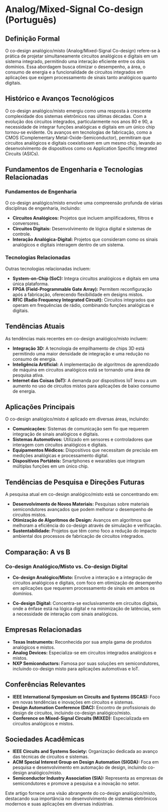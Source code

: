 # Analog/Mixed-Signal Co-design (Português)

## Definição Formal

O co-design analógico/misto (Analog/Mixed-Signal Co-design) refere-se à prática de projetar simultaneamente circuitos analógicos e digitais em um sistema integrado, permitindo uma interação eficiente entre os dois domínios. Essa abordagem busca otimizar o desempenho, a área, o consumo de energia e a funcionalidade de circuitos integrados em aplicações que exigem processamento de sinais tanto analógicos quanto digitais.

## Histórico e Avanços Tecnológicos

O co-design analógico/misto emergiu como uma resposta à crescente complexidade dos sistemas eletrônicos nas últimas décadas. Com a evolução dos circuitos integrados, particularmente nos anos 80 e 90, a necessidade de integrar funções analógicas e digitais em um único chip tornou-se evidente. Os avanços em tecnologias de fabricação, como a CMOS (Complementary Metal-Oxide-Semiconductor), permitiram que circuitos analógicos e digitais coexistissem em um mesmo chip, levando ao desenvolvimento de dispositivos como os Application Specific Integrated Circuits (ASICs).

## Fundamentos de Engenharia e Tecnologias Relacionadas

### Fundamentos de Engenharia

O co-design analógico/misto envolve uma compreensão profunda de várias disciplinas de engenharia, incluindo:

- **Circuitos Analógicos:** Projetos que incluem amplificadores, filtros e conversores.
- **Circuitos Digitais:** Desenvolvimento de lógica digital e sistemas de controle.
- **Interação Analógica-Digital:** Projetos que consideram como os sinais analógicos e digitais interagem dentro de um sistema.

### Tecnologias Relacionadas

Outras tecnologias relacionadas incluem:

- **System-on-Chip (SoC):** Integra circuitos analógicos e digitais em uma única plataforma.
- **FPGA (Field-Programmable Gate Array):** Permitem reconfiguração após a fabricação, oferecendo flexibilidade em designs mistos.
- **RFIC (Radio Frequency Integrated Circuit):** Circuitos integrados que operam em frequências de rádio, combinando funções analógicas e digitais.

## Tendências Atuais

As tendências mais recentes em co-design analógico/misto incluem:

- **Integração 3D:** A tecnologia de empilhamento de chips 3D está permitindo uma maior densidade de integração e uma redução no consumo de energia.
- **Inteligência Artificial:** A implementação de algoritmos de aprendizado de máquina em circuitos analógicos está se tornando uma área de pesquisa ativa.
- **Internet das Coisas (IoT):** A demanda por dispositivos IoT levou a um aumento no uso de circuitos mistos para aplicações de baixo consumo de energia.

## Aplicações Principais

O co-design analógico/misto é aplicado em diversas áreas, incluindo:

- **Comunicações:** Sistemas de comunicação sem fio que requerem integração de sinais analógicos e digitais.
- **Sistemas Automotivos:** Utilizado em sensores e controladores que interagem com circuitos analógicos e digitais.
- **Equipamentos Médicos:** Dispositivos que necessitam de precisão em medições analógicas e processamento digital.
- **Dispositivos Portáteis:** Smartphones e wearables que integram múltiplas funções em um único chip.

## Tendências de Pesquisa e Direções Futuras

A pesquisa atual em co-design analógico/misto está se concentrando em:

- **Desenvolvimento de Novos Materiais:** Pesquisas sobre materiais semicondutores avançados que podem melhorar o desempenho de circuitos mistos.
- **Otimização de Algoritmos de Design:** Avanços em algoritmos que melhoram a eficiência do co-design através de simulação e verificação.
- **Sustentabilidade:** Projetos que têm como foco a redução do impacto ambiental dos processos de fabricação de circuitos integrados.

## Comparação: A vs B

### Co-design Analógico/Misto vs. Co-design Digital

- **Co-design Analógico/Misto:** Envolve a interação e a integração de circuitos analógicos e digitais, com foco em otimização de desempenho em aplicações que requerem processamento de sinais em ambos os domínios.
  
- **Co-design Digital:** Concentra-se exclusivamente em circuitos digitais, onde a ênfase está na lógica digital e na minimização de latências, sem a necessidade de interação com sinais analógicos.

## Empresas Relacionadas

- **Texas Instruments:** Reconhecida por sua ampla gama de produtos analógicos e mistos.
- **Analog Devices:** Especializa-se em circuitos integrados analógicos e mistos.
- **NXP Semiconductors:** Famosa por suas soluções em semicondutores, incluindo co-design misto para aplicações automotivas e IoT.

## Conferências Relevantes

- **IEEE International Symposium on Circuits and Systems (ISCAS):** Foco em novas tendências e inovações em circuitos e sistemas.
- **Design Automation Conference (DAC):** Encontro de profissionais do design de circuitos, incluindo co-design analógico/misto.
- **Conference on Mixed-Signal Circuits (MIXED):** Especializada em circuitos analógicos e mistos.

## Sociedades Acadêmicas

- **IEEE Circuits and Systems Society:** Organização dedicada ao avanço das técnicas de circuitos e sistemas.
- **ACM Special Interest Group on Design Automation (SIGDA):** Foca em pesquisa e desenvolvimento em automação de design, incluindo co-design analógico/misto.
- **Semiconductor Industry Association (SIA):** Representa as empresas de semicondutores e promove a pesquisa e a inovação no setor.

Este artigo fornece uma visão abrangente do co-design analógico/misto, destacando sua importância no desenvolvimento de sistemas eletrônicos modernos e suas aplicações em diversas indústrias.